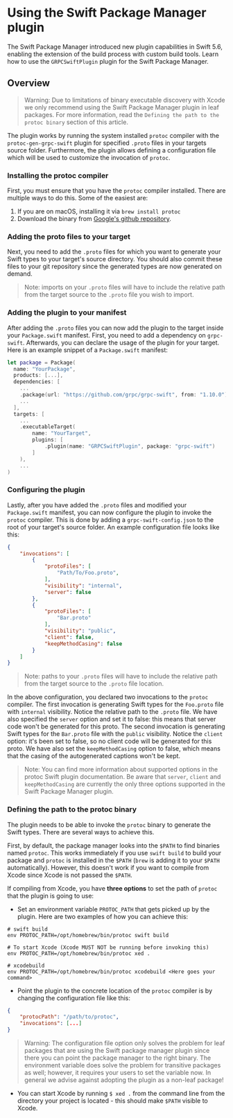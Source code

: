 # Using the Swift Package Manager plugin

The Swift Package Manager introduced new plugin capabilities in Swift 5.6, enabling the extension of
the build process with custom build tools. Learn how to use the `GRPCSwiftPlugin` plugin for the
Swift Package Manager.

## Overview

> Warning: Due to limitations of binary executable discovery with Xcode we only recommend using the Swift Package Manager
plugin in leaf packages. For more information, read the `Defining the path to the protoc binary` section of
this article.

The plugin works by running the system installed `protoc` compiler with the `protoc-gen-grpc-swift` plugin
for specified `.proto` files in your targets source folder. Furthermore, the plugin allows defining a
configuration file which will be used to customize the invocation of `protoc`.

### Installing the protoc compiler

First, you must ensure that you have the `protoc` compiler installed.
There are multiple ways to do this. Some of the easiest are:

1. If you are on macOS, installing it via `brew install protoc`
2. Download the binary from [Google's github repository](https://github.com/protocolbuffers/protobuf).

### Adding the proto files to your target

Next, you need to add the `.proto` files for which you want to generate your Swift types to your target's
source directory. You should also commit these files to your git repository since the generated types
are now generated on demand.

> Note: imports on your `.proto` files will have to include the relative path from the target source to the `.proto` file you wish to import.

### Adding the plugin to your manifest

After adding the `.proto` files you can now add the plugin to the target inside your `Package.swift` manifest.
First, you need to add a dependency on `grpc-swift`. Afterwards, you can declare the usage of the plugin
for your target. Here is an example snippet of a `Package.swift` manifest:

```swift
let package = Package(
  name: "YourPackage",
  products: [...],
  dependencies: [
    ...
    .package(url: "https://github.com/grpc/grpc-swift", from: "1.10.0"),
    ...
  ],
  targets: [
    ...
    .executableTarget(
        name: "YourTarget",
        plugins: [
            .plugin(name: "GRPCSwiftPlugin", package: "grpc-swift")
        ]
    ),
    ...
)

```

### Configuring the plugin

Lastly, after you have added the `.proto` files and modified your `Package.swift` manifest, you can now
configure the plugin to invoke the `protoc` compiler. This is done by adding a `grpc-swift-config.json`
to the root of your target's source folder. An example configuration file looks like this:

```json
{
    "invocations": [
        {
            "protoFiles": [
                "Path/To/Foo.proto",
            ],
            "visibility": "internal",
            "server": false
        },
        {
            "protoFiles": [
                "Bar.proto"
            ],
            "visibility": "public",
            "client": false,
            "keepMethodCasing": false
        }
    ]
}
```

> Note: paths to your `.proto` files will have to include the relative path from the target source to the `.proto` file location.

In the above configuration, you declared two invocations to the `protoc` compiler. The first invocation
is generating Swift types for the `Foo.proto` file with `internal` visibility. Notice the relative path to the `.proto` file.
We have also specified the `server` option and set it to false: this means that server code won't be generated for this proto.
The second invocation is generating Swift types for the `Bar.proto` file with the `public` visibility.
Notice the `client` option: it's been set to false, so no client code will be generated for this proto. We have also set
the `keepMethodCasing` option to false, which means that the casing of the autogenerated captions won't be kept.

> Note: You can find more information about supported options in the protoc Swift plugin documentation. Be aware that
`server`, `client` and `keepMethodCasing` are currently the only three options supported in the Swift Package Manager plugin.

### Defining the path to the protoc binary

The plugin needs to be able to invoke the `protoc` binary to generate the Swift types. There are several ways to achieve this. 

First, by default, the package manager looks into the `$PATH` to find binaries named `protoc`. 
This works immediately if you use `swift build` to build your package and `protoc` is installed 
in the `$PATH` (`brew` is adding it to your `$PATH` automatically).
However, this doesn't work if you want to compile from Xcode since Xcode is not passed the `$PATH`.

If compiling from Xcode, you have **three options** to set the path of `protoc` that the plugin is going to use: 

* Set an environment variable `PROTOC_PATH` that gets picked up by the plugin. Here are two examples of how you can achieve this:

```shell
# swift build
env PROTOC_PATH=/opt/homebrew/bin/protoc swift build

# To start Xcode (Xcode MUST NOT be running before invoking this)
env PROTOC_PATH=/opt/homebrew/bin/protoc xed .

# xcodebuild
env PROTOC_PATH=/opt/homebrew/bin/protoc xcodebuild <Here goes your command>
```

* Point the plugin to the concrete location of the `protoc` compiler is by changing the configuration file like this:

```json
{
    "protocPath": "/path/to/protoc",
    "invocations": [...]
}
```

> Warning: The configuration file option only solves the problem for leaf packages that are using the Swift package manager
plugin since there you can point the package manager to the right binary. The environment variable
does solve the problem for transitive packages as well; however, it requires your users to set
the variable now. In general we advise against adopting the plugin as a non-leaf package!

* You can start Xcode by running `$ xed .` from the command line from the directory your project is located - this should make `$PATH` visible to Xcode. 
